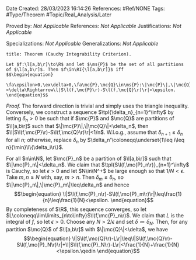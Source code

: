 <div class="topSpace"></div>

Date Created: 28/03/2023 16:14:26
References: #Ref/NONE
Tags: #Type/Theorem #Topic/Real_Analysis/Later

Proved by: <i>Not Applicable</i>
References: <i>Not Applicable</i>
Justifications: <i>Not Applicable</i>

Specializations: <i>Not Applicable</i>
Generalizations: <i>Not Applicable</i>

``` ad-Theorem
title: Theorem (Cauchy Integrability Criterion).

Let $f:\l[a,b\r]\to\R$ and let $\ms{P}$ be the set of all partitions of $\l[a,b\r]$. Then $f\in\RI{\l[a,b\r]}$ iff
$$\begin{equation}
    \fa\epsilon>0,\ex\delta>0,\fa\mc{P},\mc{Q}\in\ms{P}:\|\mc{P}\|,\|\mc{Q}\|<\delta\Rightarrow\l|S\l(f,\mc{P}\r)-S\l(f,\mc{Q}\r)\r|<\epsilon.
\end{equation}$$

```

<i>Proof.</i> The forward direction is trivial and simply uses the triangle inequality. Conversely, we construct a sequence $\tpl{\delta_n}_{n=1}^\infty$ by letting $\delta_n>0$ be such that if $\mc{P}$ and $\mc{Q}$ are partitions of $\l[a,b\r]$ such that $\|\mc{P}\|,\|\mc{Q}\|<\delta_n$, then $\l|S\l(f,\mc{P}\r)-S\l(f,\mc{Q}\r)\r|<1/n$. W.l.o.g., assume that $\delta_{n+1}\leq\delta_n$ for all $n$; otherwise, replace $\delta_n$ by $\delta_n'\coloneqq\underset{1\leq i\leq n}{\min}\l\{\delta_i\r\}$.

For all $n\in\N$, let $\mc{P}_n$ be a partition of $\l[a,b\r]$ such that $\|\mc{P}_n\|<\delta_n$. We claim that $\tpl{S\l(f,\mc{P}_n\r)}_{n=1}^\infty$ is Cauchy, so let $\epsilon>0$ and let $N\in\N^+$ be large enough so that $1/N<\epsilon$. Take $m,n\geq N$ with, say, $m>n$. Then $\delta_m\leq\delta_n$, so $\|\mc{P}_n\|,\|\mc{P}_m\|\leq\delta_n$ and hence
$$\begin{equation}
    \l|S\l(f,\mc{P}_n\r)-S\l(f,\mc{P}_m\r)\r|\leq\frac{1}{n}\leq\frac{1}{N}<\epsilon.
\end{equation}$$
By completeness of $\R$, this sequence converges, so let $L\coloneqq\lim\limits_{n\to\infty}S\l(f,\mc{P}_n\r)$. We claim that $L$ is the integral of $f$, so let $\epsilon>0$. Choose any $N>2/\epsilon$ and set $\delta\coloneqq\delta_N$. Then, for any partition $\mc{Q}$ of $\l[a,b\r]$ with $\|\mc{Q}\|<\delta$, we have
$$\begin{equation}
    \l|S\l(f,\mc{Q}\r)-L\r|\leq\l|S\l(f,\mc{Q}\r)-S\l(f,\mc{P}_N\r)\r|+\l|S\l(f,\mc{P}_N\r)-L\r|<\frac{1}{N}+\frac{1}{N}<\epsilon.\qedin
\end{equation}$$
